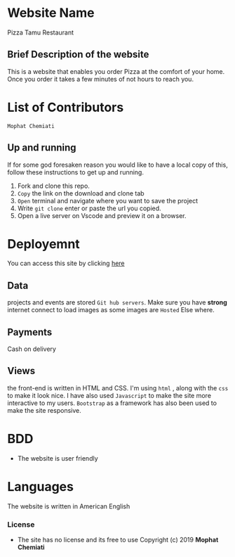 # Website Name
Pizza Tamu Restaurant
## Brief Description of the website


This is a website that enables you order Pizza at the comfort of your home. Once you order it takes a few minutes of not hours to reach you.
# List of Contributors
`Mophat Chemiati`

## Up and running
If for some god foresaken reason you would like to have a local copy of this, follow these instructions to get up and running.

1. Fork and clone this repo.
2. `Copy` the link on the download and clone tab
3. `Open` terminal and navigate where you want to save the project
4. Write `git clone` enter or paste the url you copied.
5. Open a live server on Vscode and preview it on a browser. 

# Deployemnt 
You can access this site by clicking [here](https://mophat7.github.io/Studio/)

## Data
projects and events are stored `Git hub servers`. Make sure you have **strong** internet connect to load images as some images are `Hosted` Else where. 

## Payments
Cash on delivery

## Views
the front-end is written in HTML and CSS. I'm using  `html` , along with the `css`  to make it look nice. I have also used `Javascript` to make the site more interactive to my users. `Bootstrap` as a framework has also been used to make the site responsive.
# BDD
- The website is user friendly


# Languages
The website is written in American English


### License
* The site has no license and its free to use 
Copyright (c) 2019  **Mophat Chemiati**
  